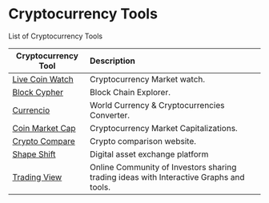 # Cryptocurrency Tools

List of Cryptocurrency Tools

| Cryptocurrency Tool	|      Description     	|
|----------	|:------	|
|<a href="https://www.livecoinwatch.com/" target="_blank" >Live Coin Watch</a>|Cryptocurrency Market watch.|
|<a href="https://live.blockcypher.com/" target="_blank" >Block Cypher</a>|Block Chain Explorer.|
|<a href="https://currencio.co/" target="_blank" >Currencio</a>|World Currency & Cryptocurrencies Converter.|
|<a href="https://coinmarketcap.com/" target="_blank" >Coin Market Cap</a>|Cryptocurrency Market Capitalizations.|
|<a href="https://www.cryptocompare.com/" target="_blank" >Crypto Compare</a>|Crypto comparison website.|
|<a href="https://shapeshift.io/#/coins" target="_blank" >Shape Shift</a>|Digital asset exchange platform|
|<a href="https://www.tradingview.com/" target="_blank" >Trading View</a>|Online Community of Investors sharing trading ideas with Interactive Graphs and tools.|
